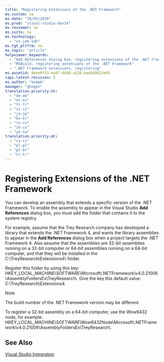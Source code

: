 ```yaml
---
title: "Registering Extensions of the .NET Framework"
ms.custom: na
ms.date: "10/03/2016"
ms.prod: "visual-studio-dev14"
ms.reviewer: na
ms.suite: na
ms.technology: 
  - "vs-ide-sdk"
ms.tgt_pltfrm: na
ms.topic: "article"
helpviewer_keywords: 
  - "Add References dialog box, registering extensions of the .NET Framework"
  - "MSBuild, registering extensions of the .NET Framework"
  - ".NET Framework extensions, registering"
ms.assetid: deee6f53-ea87-4b88-a120-bea589822e03
caps.latest.revision: 5
ms.author: "kempb"
manager: "ghogen"
translation.priority.ht: 
  - "de-de"
  - "es-es"
  - "fr-fr"
  - "it-it"
  - "ja-jp"
  - "ko-kr"
  - "ru-ru"
  - "zh-cn"
  - "zh-tw"
translation.priority.mt: 
  - "cs-cz"
  - "pl-pl"
  - "pt-br"
  - "tr-tr"
---
```

# Registering Extensions of the .NET Framework
You can develop an assembly that extends a specific version of the .NET Framework. To enable the assembly to appear in the Visual Studio **Add References** dialog box, you must add the folder that contains it to the system registry.  
  
 For example, assume that the Trey Research company has developed a library that extends the .NET Framework 4, and wants the library assemblies to appear in the **Add References** dialog box when a project targets the .NET Framework 4. Also assume that the assemblies are 32-bit assemblies running on a 32-bit computer or 64-bit assemblies running on a 64-bit computer, and that they will be installed in the C:\TreyResearch\Extensions4\ folder.  
  
 Register this folder by using this key: HKEY_LOCAL_MACHINE\SOFTWARE\Microsoft\\.NETFramework\v4.0.21006\AssemblyFoldersEx\TreyResearch\\. Give the key this default value: C:\TreyResearch\Extensions4.  
  
> [!NOTE]
>  The build number of the .NET Framework version may be different.  
  
 To register a 32-bit assembly on a 64-bit computer, use the Wow6432 node, for example: HKEY_LOCAL_MACHINE\SOFTWARE\Wow6432Node\Microsoft\\.NETFramework\v4.0.21006\AssemblyFoldersEx\TreyResearch\\.  
  
## See Also  
 [Visual Studio Integration](../reference/visual-studio-integration--msbuild-.md)